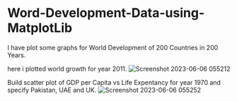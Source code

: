 # Word-Development-Data-using-MatplotLib
I have plot some graphs for World Development of 200 Countries in 200 Years.

here i plotted world growth for year 2011. 
![Screenshot 2023-06-06 055212](https://github.com/usmaan0786/Word-Development-using-MatplotLib/assets/72275107/19f66eb1-019e-4650-a733-b1dbe8a701f6)

Build scatter plot of GDP per Capita vs Life Expentancy for year 1970 and specify Pakistan, UAE and UK.
![Screenshot 2023-06-06 055252](https://github.com/usmaan0786/Word-Development-using-MatplotLib/assets/72275107/cb865d40-6914-4766-b6a2-35724cbb2c3a)

